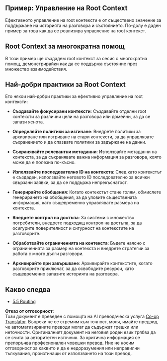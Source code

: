 <!--
CO_OP_TRANSLATOR_METADATA:
{
  "original_hash": "8311f46a35cf608c9780f39b62c9dc3f",
  "translation_date": "2025-07-14T02:07:20+00:00",
  "source_file": "05-AdvancedTopics/mcp-root-contexts/README.md",
  "language_code": "bg"
}
-->
## Пример: Управление на Root Context

Ефективното управление на root контексти е от съществено значение за поддържане на историята на разговора и състоянието. По-долу е даден пример за това как да се реализира управление на root контекст.  

## Root Context за многократна помощ

В този пример ще създадем root контекст за сесия с многократна помощ, демонстрирайки как да се поддържа състояние през множество взаимодействия.  

## Най-добри практики за Root Context

Ето някои най-добри практики за ефективно управление на root контексти:

- **Създавайте фокусирани контексти**: Създавайте отделни root контексти за различни цели на разговора или домейни, за да се запази яснота.

- **Определяйте политики за изтичане**: Внедрете политики за архивиране или изтриване на стари контексти, за да управлявате съхранението и да спазвате политики за задържане на данни.

- **Съхранявайте релевантни метаданни**: Използвайте метаданни на контекста, за да съхранявате важна информация за разговора, която може да е полезна по-късно.

- **Използвайте последователно ID на контекста**: След като контекстът е създаден, използвайте неговото ID последователно за всички свързани заявки, за да се поддържа непрекъснатост.

- **Генерирайте обобщения**: Когато контекстът стане голям, обмислете генерирането на обобщения, за да уловите съществената информация, като същевременно управлявате размера на контекста.

- **Внедрете контрол на достъпа**: За системи с множество потребители, внедрете подходящ контрол на достъпа, за да осигурите поверителност и сигурност на контекстите на разговорите.

- **Обработвайте ограниченията на контекста**: Бъдете наясно с ограниченията за размер на контекста и внедрете стратегии за работа с много дълги разговори.

- **Архивирайте при завършване**: Архивирайте контекстите, когато разговорите приключат, за да освободите ресурси, като същевременно запазите историята на разговора.

## Какво следва

- [5.5 Routing](../mcp-routing/README.md)

**Отказ от отговорност**:  
Този документ е преведен с помощта на AI преводаческа услуга [Co-op Translator](https://github.com/Azure/co-op-translator). Въпреки че се стремим към точност, моля, имайте предвид, че автоматизираните преводи могат да съдържат грешки или неточности. Оригиналният документ на неговия роден език трябва да се счита за авторитетен източник. За критична информация се препоръчва професионален човешки превод. Ние не носим отговорност за каквито и да е недоразумения или неправилни тълкувания, произтичащи от използването на този превод.